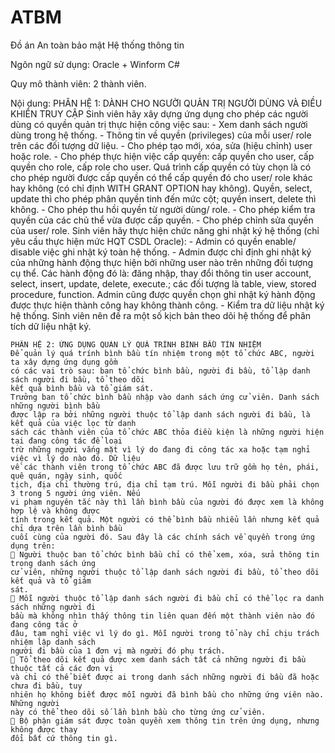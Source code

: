 # ATBM
Đồ án An toàn bảo mật Hệ thống thông tin

Ngôn ngữ sử dụng: Oracle + Winform C#

Quy mô thành viên: 2 thành viên.

Nội dung:
    PHÂN HỆ 1: DÀNH CHO NGƯỜI QUẢN TRỊ NGƯỜI DÙNG VÀ ĐIỀU KHIỂN TRUY
    CẬP
    Sinh viên hãy xây dựng ứng dụng cho phép các người dùng có quyền quản trị thực hiện công việc
    sau:
    - Xem danh sách người dùng trong hệ thống.
    - Thông tin về quyền (privileges) của mỗi user/ role trên các đối tượng dữ liệu.
    - Cho phép tạo mới, xóa, sửa (hiệu chỉnh) user hoặc role.
    - Cho phép thực hiện việc cấp quyền: cấp quyền cho user, cấp quyền cho role, cấp role
    cho user. Quá trình cấp quyền có tùy chọn là có cho phép người được cấp quyền có thể
    cấp quyền đó cho user/ role khác hay không (có chỉ định WITH GRANT OPTION hay
    không). Quyền, select, update thì cho phép phân quyền tinh đến mức cột; quyền insert,
    delete thì không.
    - Cho phép thu hồi quyền từ người dùng/ role.
    - Cho phép kiểm tra quyền của các chủ thể vừa được cấp quyền.
    - Cho phép chỉnh sửa quyền của user/ role.
    Sinh viên hãy thực hiện chức năng ghi nhật ký hệ thống (chỉ yêu cầu thực hiện mức HQT CSDL
    Oracle):
    - Admin có quyền enable/ disable việc ghi nhật ký toàn hệ thống.
    - Admin được chỉ định ghi nhật ký của những hành động thực hiện bởi những user nào
    trên những đối tượng cụ thể. Các hành động đó là: đăng nhập, thay đổi thông tin user
    account, select, insert, update, delete, execute.; các đối tượng là table, view, stored
    procedure, function. Admin cũng được quyền chọn ghi nhật ký hành động được thực
    hiện thành công hay không thành công.
    - Kiểm tra dữ liệu nhật ký hệ thống. Sinh viên nên đề ra một số kịch bản theo dõi hệ thống
    để phân tích dữ liệu nhật ký.
   
    PHÂN HỆ 2: ỨNG DỤNG QUẢN LÝ QUÁ TRÌNH BÌNH BẦU TÍN NHIỆM
    Để quản lý quá trính bình bầu tín nhiệm trong một tổ chức ABC, người ta xây dựng ứng dụng gồm
    có các vai trò sau: ban tổ chức bình bầu, người đi bầu, tổ lập danh sách người đi bầu, tổ theo dõi
    kết quả bình bầu và tổ giám sát.
    Trưởng ban tổ chức bình bầu nhập vào danh sách ứng cử viên. Danh sách những người bình bầu
    được lập ra bởi những người thuộc tổ lập danh sách người đi bầu, là kết quả của việc lọc từ danh
    sách các thành viên của tổ chức ABC thỏa điều kiện là những người hiện tại đang công tác để loại
    trừ những người vắng mặt vì lý do đang đi công tác xa hoặc tạm nghỉ việc vì lý do nào đó. Dữ liệu
    về các thành viên trong tổ chức ABC đã được lưu trữ gồm họ tên, phái, quê quán, ngày sinh, quốc
    tịch, địa chỉ thường trú, địa chỉ tạm trú. Mỗi người đi bầu phải chọn 3 trong 5 người ứng viên. Nếu
    vi phạm nguyên tắc này thì lần bình bầu của người đó được xem là không hợp lệ và không được
    tính trong kết quả. Một người có thể bình bầu nhiểu lần nhưng kết quả chỉ dựa trên lần bình bầu
    cuối cùng của người đó. Sau đây là các chính sách về quyền trong ứng dụng trên:
     Người thuộc ban tổ chức bình bầu chỉ có thể xem, xóa, sửa thông tin trong danh sách ứng
    cử viên, những người thuộc tổ lập danh sách người đi bầu, tổ theo dõi kết quả và tổ giám
    sát.
     Mỗi người thuộc tổ lập danh sách người đi bầu chỉ có thể lọc ra danh sách những người đi
    bầu mà không nhìn thấy thông tin liên quan đến một thành viên nào đó đang công tác ở
    đâu, tạm nghỉ việc vì lý do gì. Mỗi người trong tổ này chỉ chịu trách nhiệm lập danh sách
    người đi bầu của 1 đơn vị mà người đó phụ trách.
     Tổ theo dõi kết quả được xem danh sách tất cả những người đi bầu thuộc tất cả các đơn vị
    và chỉ có thể biết được ai trong danh sách những người đi bầu đã hoặc chưa đi bầu, tuy
    nhiên họ không biết được mỗi người đã bình bầu cho những ứng viên nào. Những người
    này có thể theo dõi số lần bình bầu cho từng ứng cử viên.
     Bộ phận giám sát được toàn quyền xem thông tin trên ứng dụng, nhưng không được thay
    đổi bất cứ thông tin gì. 
